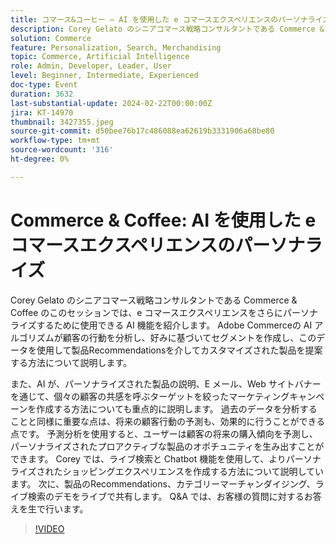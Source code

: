 ```yaml
---
title: コマース&コーヒー — AI を使用した e コマースエクスペリエンスのパーソナライズ
description: Corey Gelato のシニアコマース戦略コンサルタントである Commerce & Coffee のこのセッションでは、e コマースエクスペリエンスをさらにパーソナライズするために使用できる AI 機能を紹介します。 Adobe Commerceの AI アルゴリズムが顧客の行動を分析し、好みに基づいてセグメントを作成し、このデータを使用して製品Recommendationsを介してカスタマイズされた製品を提案する方法について説明します。 また、AI が、パーソナライズされた製品の説明、E メール、Web サイトバナーを通じて、個々の顧客の共感を呼ぶターゲットを絞ったマーケティングキャンペーンを作成する方法についても重点的に説明します。 過去のデータを分析することと同様に重要な点は、将来の顧客行動の予測も、効果的に行うことができる点です。 予測分析を使用すると、ユーザーは顧客の将来の購入傾向を予測し、パーソナライズされたプロアクティブな製品のオポチュニティを生み出すことができます。 Corey では、ライブ検索と Chatbot 機能を使用して、よりパーソナライズされたショッピングエクスペリエンスを作成する方法について説明しています。 次に、製品のRecommendations、カテゴリーマーチャンダイジング、ライブ検索のデモをライブで共有します。 Q&A では、お客様の質問に対するお答えを生で行います。
solution: Commerce
feature: Personalization, Search, Merchandising
topic: Commerce, Artificial Intelligence
role: Admin, Developer, Leader, User
level: Beginner, Intermediate, Experienced
doc-type: Event
duration: 3632
last-substantial-update: 2024-02-22T00:00:00Z
jira: KT-14970
thumbnail: 3427355.jpeg
source-git-commit: d50bee76b17c486088ea62619b3331906a68be80
workflow-type: tm+mt
source-wordcount: '316'
ht-degree: 0%

---
```



# Commerce &amp; Coffee: AI を使用した e コマースエクスペリエンスのパーソナライズ

Corey Gelato のシニアコマース戦略コンサルタントである Commerce &amp; Coffee のこのセッションでは、e コマースエクスペリエンスをさらにパーソナライズするために使用できる AI 機能を紹介します。 Adobe Commerceの AI アルゴリズムが顧客の行動を分析し、好みに基づいてセグメントを作成し、このデータを使用して製品Recommendationsを介してカスタマイズされた製品を提案する方法について説明します。

また、AI が、パーソナライズされた製品の説明、E メール、Web サイトバナーを通じて、個々の顧客の共感を呼ぶターゲットを絞ったマーケティングキャンペーンを作成する方法についても重点的に説明します。 過去のデータを分析することと同様に重要な点は、将来の顧客行動の予測も、効果的に行うことができる点です。 予測分析を使用すると、ユーザーは顧客の将来の購入傾向を予測し、パーソナライズされたプロアクティブな製品のオポチュニティを生み出すことができます。 Corey では、ライブ検索と Chatbot 機能を使用して、よりパーソナライズされたショッピングエクスペリエンスを作成する方法について説明しています。 次に、製品のRecommendations、カテゴリーマーチャンダイジング、ライブ検索のデモをライブで共有します。 Q&amp;A では、お客様の質問に対するお答えを生で行います。

>[!VIDEO](https://video.tv.adobe.com/v/3427355/?learn=on)
